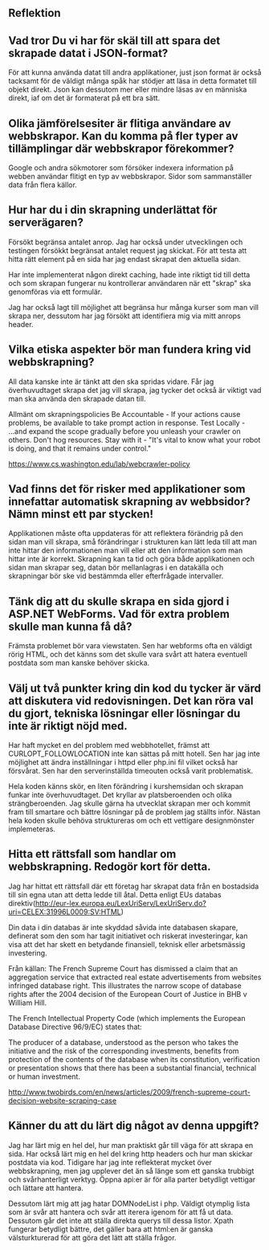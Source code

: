 <h2>Reflektion</h2>

Vad tror Du vi har för skäl till att spara det skrapade datat i JSON-format?
--------------
För att kunna använda datat till andra applikationer, just json format är också tacksamt för de väldigt många spåk har stödjer att läsa in detta formatet till objekt direkt. Json kan dessutom mer eller mindre läsas av en människa direkt, iaf om det är formaterat på ett bra sätt. 

Olika jämförelsesiter är flitiga användare av webbskrapor. Kan du komma på fler typer av tillämplingar där webbskrapor förekommer?
--------------
Google och andra sökmotorer som försöker indexera information på webben användar flitigt en typ av webbskrapor. 
Sidor som sammanställer data från flera källor.

Hur har du i din skrapning underlättat för serverägaren?
------------------
Försökt begränsa antalet anrop. Jag har också under utvecklingen och testingen försökkt begränsat antalet request jag skickat. För att testa att hitta rätt element på en sida har jag endast skrapat den aktuella sidan. 

Har inte implementerat någon direkt caching, hade inte riktigt tid till detta och som skrapan fungerar nu kontrollerar användaren när ett "skrap" ska genomföras via ett formulär.

Jag har också lagt till möjlighet att begränsa hur många kurser som man vill skrapa ner, dessutom har jag försökt att identifiera mig via mitt anrops header. 


Vilka etiska aspekter bör man fundera kring vid webbskrapning?
------------------
All data kanske inte är tänkt att den ska spridas vidare. Får jag överhuvudtaget skrapa det jag vill skrapa, jag tycker det också är viktigt vad man ska använda den skrapade datan till. 

Allmänt om skrapningspolicies 
Be Accountable - If your actions cause problems, be available to take prompt action in response.
Test Locally - ...and expand the scope gradually before you unleash your crawler on others.
Don't hog resources.
Stay with it - "It's vital to know what your robot is doing, and that it remains under control."

https://www.cs.washington.edu/lab/webcrawler-policy

Vad finns det för risker med applikationer som innefattar automatisk skrapning av webbsidor? Nämn minst ett par stycken!
--------------
Applikationen måste ofta uppdateras för att reflektera förändrig på den sidan man vill skrapa, små förändringar i strukturen kan lätt leda till att man inte hittar den informationen man vill eller att den information som man hittar inte är korrekt. 
Skrapning kan ta tid och göra både applikationen och sidan man skrapar seg, datan bör mellanlagras i en datakälla och skrapningar bör ske vid bestämmda eller efterfrågade intervaller.

Tänk dig att du skulle skrapa en sida gjord i ASP.NET WebForms. Vad för extra problem skulle man kunna få då?
------------------
Främsta problemet bör vara viewstaten. Sen har webforms ofta en väldigt rörig HTML, och det känns som det skulle vara svårt att hatera eventuell postdata som man kanske behöver skicka. 

Välj ut två punkter kring din kod du tycker är värd att diskutera vid redovisningen. Det kan röra val du gjort, tekniska lösningar eller lösningar du inte är riktigt nöjd med.
------------------
Har haft mycket en del problem med webbhotellet, främst att CURLOPT_FOLLOWLOCATION inte kan sättas på mitt hotell. Sen har jag inte möjlighet att ändra inställningar i httpd eller php.ini fil vilket också har försvårat. Sen har den serverinställda timeouten också varit problematisk. 

Hela koden känns skör, en liten förändring i kurshemsidan och skrapan funkar inte överhuvudtaget. Det kryllar av platsberoenden och olika strängberoenden. Jag skulle gärna ha utvecklat skrapan mer och kommit fram till smartare och bättre lösningar på de problem jag ställts inför. Nästan hela koden skulle behöva struktureras om och ett vettigare designmönster implemeteras. 

Hitta ett rättsfall som handlar om webbskrapning. Redogör kort för detta.
------------------
Jag har hittat ett rättsfall där ett företag har skrapat data från en bostadsida till sin egna utan att detta ledde till åtal. Detta enligt EUs databas direktiv(http://eur-lex.europa.eu/LexUriServ/LexUriServ.do?uri=CELEX:31996L0009:SV:HTML)

Din data i din databas är inte skyddad såvida inte databasen skapare, definerat som den som har tagit initiativet och riskerat investeringar, kan visa att det har skett en betydande finansiell, teknisk eller arbetsmässig investering.

Från källan:
The French Supreme Court has dismissed a claim that an aggregation service that extracted real estate advertisements from websites infringed database right.  This illustrates the narrow scope of database rights after the 2004 decision of the European Court of Justice in BHB v William Hill.

The French Intellectual Property Code (which implements the European Database Directive 96/9/EC) states that:

The producer of a database, understood as the person who takes the initiative and the risk of the corresponding investments, benefits from protection of the contents of the database when its constitution, verification or presentation shows that there has been a substantial financial, technical or human investment.

http://www.twobirds.com/en/news/articles/2009/french-supreme-court-decision-website-scraping-case

Känner du att du lärt dig något av denna uppgift?
------------------
Jag har lärt mig en hel del, hur man praktiskt går till väga för att skrapa en sida. Har också lärt mig en hel del kring http headers och hur man skickar postdata via kod. 
Tidigare har jag inte reflekterat mycket över webbskrapning, men jag upplever det än så länge som ett ganska trubbigt och svårhanterligt verktyg. Öppna api:er är för alla parter betydligt vettigar och lättare att hantera. 

Dessutom lärt mig att jag hatar DOMNodeList i php. Väldigt otymplig lista som är svår att hantera och svår att iterera igenom för att få ut data. Dessutom går det inte att ställa direkta querys till dessa listor. Xpath fungerar betydligt bättre, det gäller bara att html:en är ganska välsturkturerad för att göra det lätt att ställa frågor. 
